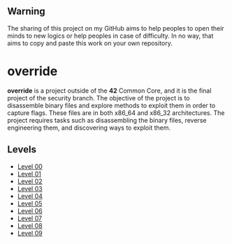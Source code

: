 ## Warning

The sharing of this project on my GitHub aims to help peoples to open their minds to new logics or help peoples in case of difficulty. In no way, that aims to copy and paste this work on your own repository.

# override

**override** is a project outside of the **42** Common Core, and it is the final project of the security branch. The objective of the project is to disassemble binary files and explore methods to exploit them in order to capture flags. These files are in both x86_64 and x86_32 architectures. The project requires tasks such as disassembling the binary files, reverse engineering them, and discovering ways to exploit them.

## Levels

- [Level 00](/level00)
- [Level 01](/level01)
- [Level 02](/level02)
- [Level 03](/level03)
- [Level 04](/level04)
- [Level 05](/level05)
- [Level 06](/level06)
- [Level 07](/level07)
- [Level 08](/level08)
- [Level 09](/level09)

